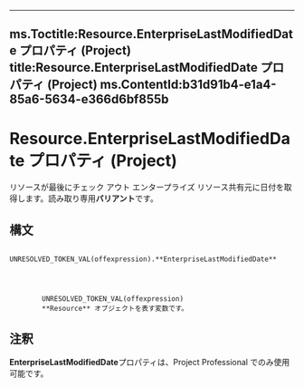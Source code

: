 

---
ms.Toctitle:Resource.EnterpriseLastModifiedDate プロパティ (Project)
title:Resource.EnterpriseLastModifiedDate プロパティ (Project)
ms.ContentId:b31d91b4-e1a4-85a6-5634-e366d6bf855b
---
# Resource.EnterpriseLastModifiedDate プロパティ (Project)




リソースが最後にチェック アウト エンタープライズ リソース共有元に日付を取得します。読み取り専用**バリアント**です。

## 構文

            UNRESOLVED_TOKEN_VAL(offexpression).**EnterpriseLastModifiedDate**




            UNRESOLVED_TOKEN_VAL(offexpression)
            **Resource** オブジェクトを表す変数です。



## 注釈
**EnterpriseLastModifiedDate**プロパティは、Project Professional でのみ使用可能です。




